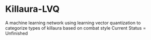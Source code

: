 # Killaura-LVQ
A machine learning network using learning vector quantization to categorize types of killaura based on combat style
Current Status = Unfinished

